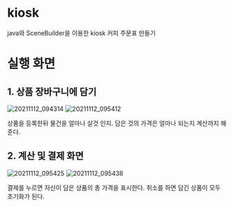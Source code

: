 # kiosk
java와 SceneBuilder을 이용한 kiosk 커피 주문표 만들기


# 실행 화면

## 1. 상품 장바구니에 담기
![20211112_094314](https://user-images.githubusercontent.com/93520535/141395624-da7ea0a2-1eda-4c9e-9505-d7d4fb7a42ac.png)
![20211112_095412](https://user-images.githubusercontent.com/93520535/141395703-bccffe6d-b06e-4a80-a7a4-0de18dbafdcf.png)


상품을 등록한뒤 물건을 얼마나 살것 인지.   담은 것의 가격은 얼마나 되는지 계산까지 해준다.


## 2. 계산 및 결제 화면
![20211112_095425](https://user-images.githubusercontent.com/93520535/141395760-9ee4e332-0208-48dc-a4f1-da5a9677b709.png)
![20211112_095438](https://user-images.githubusercontent.com/93520535/141395776-2f7cd9b8-8089-4b9c-84d3-2b3bcb194364.png)

결제를 누르면 자신이 담은 상품의 총 가격을 표시한다.   취소를 하면 담긴 상품이 모두 초기화가 된다.   


